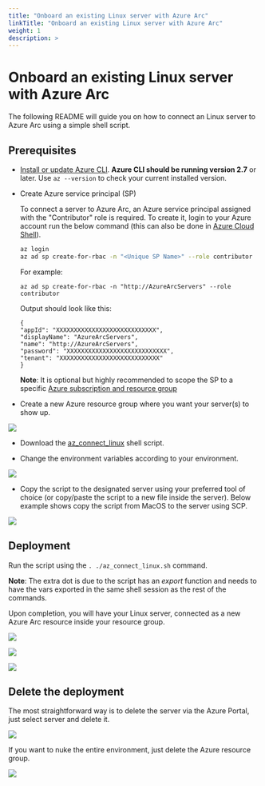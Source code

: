 ```yaml
---
title: "Onboard an existing Linux server with Azure Arc"
linkTitle: "Onboard an existing Linux server with Azure Arc"
weight: 1
description: >
---
```


# Onboard an existing Linux server with Azure Arc

The following README will guide you on how to connect an Linux server to Azure Arc using a simple shell script.

## Prerequisites

* [Install or update Azure CLI](https://docs.microsoft.com/en-us/cli/azure/install-azure-cli?view=azure-cli-latest). **Azure CLI should be running version 2.7** or later. Use ```az --version``` to check your current installed version.

* Create Azure service principal (SP)   

    To connect a server to Azure Arc, an Azure service principal assigned with the "Contributor" role is required. To create it, login to your Azure account run the below command (this can also be done in [Azure Cloud Shell](https://shell.azure.com/)). 

    ```bash
    az login
    az ad sp create-for-rbac -n "<Unique SP Name>" --role contributor
    ```

    For example:

    ```az ad sp create-for-rbac -n "http://AzureArcServers" --role contributor```

    Output should look like this:

    ```
    {
    "appId": "XXXXXXXXXXXXXXXXXXXXXXXXXXXX",
    "displayName": "AzureArcServers",
    "name": "http://AzureArcServers",
    "password": "XXXXXXXXXXXXXXXXXXXXXXXXXXXX",
    "tenant": "XXXXXXXXXXXXXXXXXXXXXXXXXXXX"
    }
    ```
    
    **Note**: It is optional but highly recommended to scope the SP to a specific [Azure subscription and resource group](https://docs.microsoft.com/en-us/cli/azure/ad/sp?view=azure-cli-latest)

* Create a new Azure resource group where you want your server(s) to show up. 

![](./01.png)

* Download the [az_connect_linux](../scripts/az_connect_linux.sh) shell script.

* Change the environment variables according to your environment. 

![](./02.png)

* Copy the script to the designated server using your preferred tool of choice (or copy/paste the script to a new file inside the server). Below example shows copy the script from MacOS to the server using SCP.

![](./03.png)

## Deployment

Run the script using the ```. ./az_connect_linux.sh``` command. 

**Note**: The extra dot is due to the script has an *export* function and needs to have the vars exported in the same shell session as the rest of the commands. 

Upon completion, you will have your Linux server, connected as a new Azure Arc resource inside your resource group. 

![](./04.png)

![](./05.png)

![](./06.png)

## Delete the deployment

The most straightforward way is to delete the server via the Azure Portal, just select server and delete it. 

![](./07.png)

If you want to nuke the entire environment, just delete the Azure resource group.

![](./08.png)
